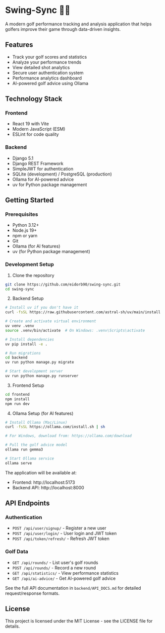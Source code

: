 # Swing-Sync 🏌️‍♂️

A modern golf performance tracking and analysis application that helps golfers improve their game through data-driven insights.

## Features

- Track your golf scores and statistics
- Analyze your performance trends
- View detailed shot analytics
- Secure user authentication system
- Performance analytics dashboard
- AI-powered golf advice using Ollama

## Technology Stack

### Frontend

- React 19 with Vite
- Modern JavaScript (ESM)
- ESLint for code quality

### Backend

- Django 5.1
- Django REST Framework
- SimpleJWT for authentication
- SQLite (development) / PostgreSQL (production)
- Ollama for AI-powered advice
- uv for Python package management

## Getting Started

### Prerequisites

- Python 3.12+
- Node.js 19+
- npm or yarn
- Git
- Ollama (for AI features)
- uv (for Python package management)

### Development Setup

1. Clone the repository

```bash
git clone https://github.com/eidorb90/swing-sync.git
cd swing-sync
```

2. Backend Setup

```bash
# Install uv if you don't have it
curl -fsSL https://raw.githubusercontent.com/astral-sh/uv/main/install.sh | sh

# Create and activate virtual environment
uv venv .venv
source .venv/bin/activate  # On Windows: .venv\Scripts\activate

# Install dependencies
uv pip install -e .

# Run migrations
cd backend
uv run python manage.py migrate

# Start development server
uv run python manage.py runserver
```

3. Frontend Setup

```bash
cd frontend
npm install
npm run dev
```

4. Ollama Setup (for AI features)

```bash
# Install Ollama (Mac/Linux)
curl -fsSL https://ollama.com/install.sh | sh

# For Windows, download from: https://ollama.com/download

# Pull the golf advice model
ollama run gemma3

# Start Ollama service
ollama serve
```

The application will be available at:

- Frontend: http://localhost:5173
- Backend API: http://localhost:8000

## API Endpoints

### Authentication

- `POST /api/user/signup/` - Register a new user
- `POST /api/user/login/` - User login and JWT token
- `POST /api/token/refresh/` - Refresh JWT token

### Golf Data

- `GET /api/rounds/` - List user's golf rounds
- `POST /api/rounds/` - Record a new round
- `GET /api/statistics/` - View performance statistics
- `GET /api/ai-advice/` - Get AI-powered golf advice

See the full API documentation in `backend/API_DOCS.md` for detailed request/response formats.

## License

This project is licensed under the MIT License - see the LICENSE file for details.
